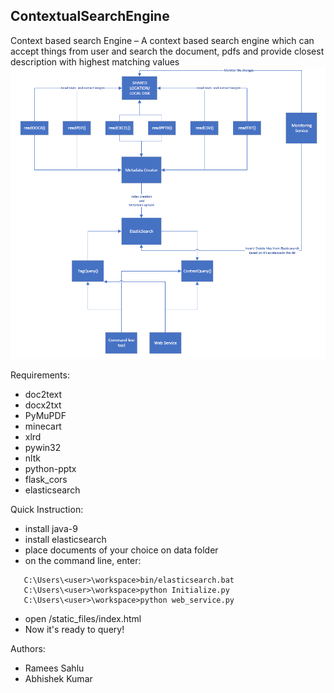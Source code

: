 ## ContextualSearchEngine
Context based search Engine –  A context based search engine which can accept things from user and search the document, pdfs and provide closest description with highest matching values
![Design](https://github.com/rameessahlu/ContextualSearchEngine/blob/master/design.PNG)

Requirements:
* doc2text
* docx2txt
* PyMuPDF
* minecart
* xlrd
* pywin32
* nltk
* python-pptx
* flask_cors
* elasticsearch

Quick Instruction:
* install java-9
* install elasticsearch
* place documents of your choice on data folder
* on the command line, enter:
```console
   C:\Users\<user>\workspace>bin/elasticsearch.bat
   C:\Users\<user>\workspace>python Initialize.py
   C:\Users\<user>\workspace>python web_service.py
```
* open /static_files/index.html
* Now it's ready to query!

Authors:
* Ramees Sahlu
* Abhishek Kumar
